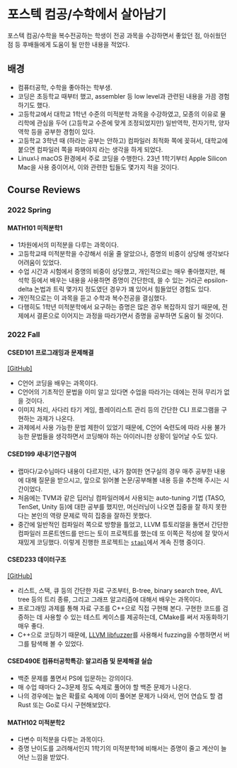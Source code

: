# 포스텍 컴공/수학에서 살아남기

포스텍 컴공/수학을 복수전공하는 학생이 전공 과목을 수강하면서 좋았던 점, 아쉬웠던 점 등 후배들에게 도움이 될 만한 내용을 적었다.

## 배경

- 컴퓨터공학, 수학을 좋아하는 학부생.
- 코딩은 초등학교 때부터 했고, assembler 등 low level과 관련된 내용을 가끔 경험하기도 했다.
- 고등학교에서 대학교 1학년 수준의 미적분학 과목을 수강하였고, 모종의 이유로 물리학에 관심을 두어 (고등학교 수준에 맞게 조정되었지만) 일반역학, 전자기학, 양자역학 등을 공부한 경험이 있다.
- 고등학교 3학년 때 (하라는 공부는 안하고) 컴파일러 최적화 쪽에 꽂혀서, 대학교에 붙으면 컴파일러 쪽을 파봐야지 라는 생각을 하게 되었다.
- Linux나 macOS 환경에서 주로 코딩을 수행한다. 23년 1학기부터 Apple Silicon Mac을 사용 중이어서, 이와 관련한 팁들도 몇가지 적을 것이다.

## Course Reviews

### 2022 Spring

#### MATH101 미적분학1

- 1차원에서의 미적분을 다루는 과목이다.
- 고등학교때 미적분학을 수강해서 쉬울 줄 알았으나, 증명의 비중이 상당해 생각보다 어려움이 있었다.
- 수업 시간과 시험에서 증명의 비중이 상당했고, 개인적으로는 매우 좋아했지만, 해석학 등에서 배우는 내용을 사용하면 증명이 간단한데, 쓸 수 있는 거라곤 epsilon-delta 논법과 트릭 몇가지 정도였던 경우가 꽤 있어서 힘들었던 경험도 있다.
- 개인적으로는 이 과목을 듣고 수학과 복수전공을 결심했다.
- 다행히도 1학년 미적분학에서 요구하는 증명은 많은 경우 복잡하지 않기 때문에, 전제에서 결론으로 이어지는 과정을 따라가면서 증명을 공부하면 도움이 될 것이다.

### 2022 Fall

#### CSED101 프로그래밍과 문제해결

[[GitHub]](https://github.com/sohnryang/csed101)

- C언어 코딩을 배우는 과목이다.
- C언어의 기초적인 문법을 이미 알고 있다면 수업을 따라가는 데에는 전혀 무리가 없을 것이다.
- 이미지 처리, 사다리 타기 게임, 플레이리스트 관리 등의 간단한 CLI 프로그램을 구현하는 과제가 나온다.
- 과제에서 사용 가능한 문법 제한이 있었기 때문에, C언어 숙련도에 따라 사용 불가능한 문법들을 생각하면서 코딩해야 하는 아이러니한 상황이 일어날 수도 있다.

#### CSED199 새내기연구참여

- 랩마다/교수님마다 내용이 다르지만, 내가 참여한 연구실의 경우 매주 공부한 내용에 대해 질문을 받으시고, 앞으로 읽어볼 논문/공부해볼 내용 등을 추천해 주시는 시간이었다.
- 처음에는 TVM과 같은 딥러닝 컴파일러에서 사용되는 auto-tuning 기법 (TASO, TenSet, Unity 등)에 대한 공부를 했지만, 머신러닝이 나오면 집중을 잘 하지 못한다는 본인의 역량 문제로 딱히 집중을 잘하진 못했다.
- 중간에 일반적인 컴파일러 쪽으로 방향을 틀었고, LLVM 튜토리얼을 돌면서 간단한 컴파일러 프론트엔드를 만드는 토이 프로젝트를 했는데 또 이쪽은 적성에 잘 맞아서 재밌게 코딩했다. 이렇게 진행한 프로젝트는 [`stapl`](https://github.com/sohnryang/stapl)에서 계속 진행 중이다.

#### CSED233 데이터구조

[[GitHub]](https://github.com/sohnryang/csed233)

- 리스트, 스택, 큐 등의 간단한 자료 구조부터, B-tree, binary search tree, AVL tree 등의 트리 종류, 그리고 그래프 알고리즘에 대해서 배우는 과목이다.
- 프로그래밍 과제를 통해 자료 구조를 C++으로 직접 구현해 본다. 구현한 코드를 검증하는 데 사용할 수 있는 테스트 케이스를 제공하는데, CMake를 써서 자동화하기 매우 좋다.
- C++으로 코딩하기 때문에, [LLVM libfuzzer](https://www.llvm.org/docs/LibFuzzer.html)를 사용해서 fuzzing을 수행하면서 버그를 탐색해 볼 수 있었다.

#### CSED490E 컴퓨터공학특강: 알고리즘 및 문제해결 실습

- 백준 문제를 풀면서 PS에 입문하는 강의이다.
- 매 수업 때마다 2~3문제 정도 숙제로 풀어야 할 백준 문제가 나온다.
- 나의 경우에는 높은 확률로 숙제에 이미 풀어본 문제가 나와서, 언어 연습도 할 겸 Rust 또는 Go로 다시 구현해보았다.

#### MATH102 미적분학2

- 다변수 미적분을 다루는 과목이다.
- 증명 난이도를 고려해서인지 1학기의 미적분학1에 비해서는 증명이 줄고 계산이 늘어난 느낌을 받았다.


